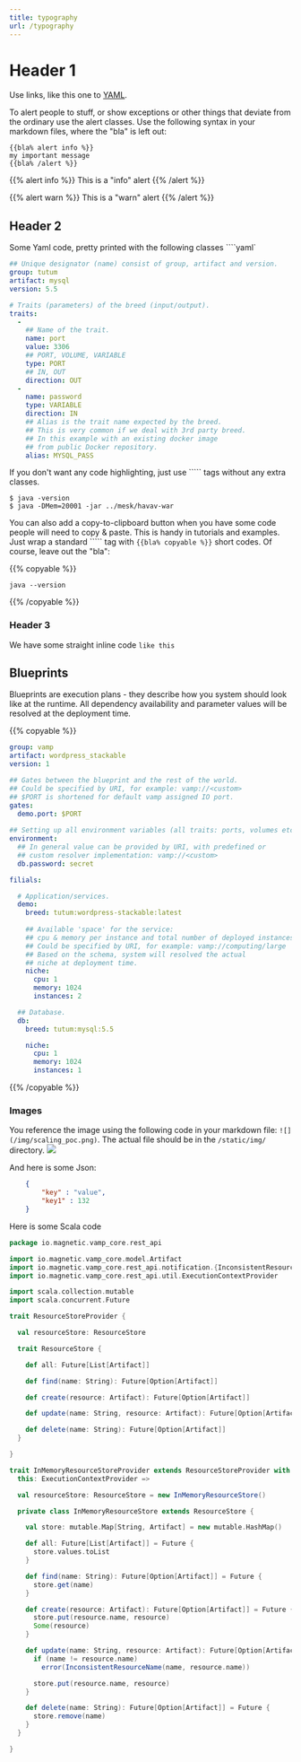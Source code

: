```yaml
---
title: typography
url: /typography
---
```

# Header 1

Use links, like this one to [YAML](http://en.wikipedia.org/wiki/YAML).  

To alert people to stuff, or show exceptions or other things that deviate from the ordinary use the
alert classes. Use the following syntax in your markdown files, where the "bla" is left out: 

```
{{bla% alert info %}}
my important message
{{bla% /alert %}}
```
{{% alert info %}}
This is a "info" alert
{{% /alert %}}

{{% alert warn %}}
This is a "warn" alert
{{% /alert %}}




## Header 2

Some Yaml code, pretty printed with the following classes ````yaml`

```yaml
## Unique designator (name) consist of group, artifact and version.
group: tutum
artifact: mysql
version: 5.5

# Traits (parameters) of the breed (input/output).
traits:
  -
    ## Name of the trait.
    name: port
    value: 3306
    ## PORT, VOLUME, VARIABLE
    type: PORT
    ## IN, OUT
    direction: OUT
  -
    name: password
    type: VARIABLE
    direction: IN
    ## Alias is the trait name expected by the breed.
    ## This is very common if we deal with 3rd party breed.
    ## In this example with an existing docker image
    ## from public Docker repository.
    alias: MYSQL_PASS
```

If you don't want any code highlighting, just use ````` tags without any extra classes.

```
$ java -version
$ java -DMem=20001 -jar ../mesk/havav-war
```

You can also add a copy-to-clipboard button when you have some code people will need to copy & paste.
This is handy in tutorials and examples. Just wrap a standard ````` tag with `{{bla% copyable %}}`
short codes. Of course, leave out the "bla":

{{% copyable %}}
```
java --version
```
{{% /copyable %}}

### Header 3

We have some straight inline code `like this`

## Blueprints

Blueprints are execution plans - they describe how you system should look like at the runtime. All dependency availability and parameter values will be resolved at the deployment time. 

{{% copyable %}}
```yaml
group: vamp
artifact: wordpress_stackable
version: 1

## Gates between the blueprint and the rest of the world.
## Could be specified by URI, for example: vamp://<custom>
## $PORT is shortened for default vamp assigned IO port.
gates:
  demo.port: $PORT
  
## Setting up all environment variables (all traits: ports, volumes etc.)
environment:
  ## In general value can be provided by URI, with predefined or 
  ## custom resolver implementation: vamp://<custom>
  db.password: secret

filials:

  # Application/services.
  demo:
    breed: tutum:wordpress-stackable:latest
    
    ## Available 'space' for the service: 
    ## cpu & memory per instance and total number of deployed instances.
    ## Could be specified by URI, for example: vamp://computing/large
    ## Based on the schema, system will resolved the actual 
    ## niche at deployment time.
    niche:
      cpu: 1
      memory: 1024
      instances: 2

  ## Database.
  db:
    breed: tutum:mysql:5.5

    niche:
      cpu: 1
      memory: 1024
      instances: 1
```
{{% /copyable %}}


### Images

You reference the image using the following code in your
markdown file: `![](/img/scaling_poc.png)`. The actual file should be in the `/static/img/` directory.
![](/img/service_chain.png)



And here is some Json:

```json
    {
        "key" : "value",
        "key1" : 132
    } 
```

Here is some Scala code

```scala
package io.magnetic.vamp_core.rest_api

import io.magnetic.vamp_core.model.Artifact
import io.magnetic.vamp_core.rest_api.notification.{InconsistentResourceName, RestApiNotificationProvider}
import io.magnetic.vamp_core.rest_api.util.ExecutionContextProvider

import scala.collection.mutable
import scala.concurrent.Future

trait ResourceStoreProvider {

  val resourceStore: ResourceStore

  trait ResourceStore {

    def all: Future[List[Artifact]]

    def find(name: String): Future[Option[Artifact]]

    def create(resource: Artifact): Future[Option[Artifact]]

    def update(name: String, resource: Artifact): Future[Option[Artifact]]

    def delete(name: String): Future[Option[Artifact]]
  }

}

trait InMemoryResourceStoreProvider extends ResourceStoreProvider with RestApiNotificationProvider {
  this: ExecutionContextProvider =>

  val resourceStore: ResourceStore = new InMemoryResourceStore()

  private class InMemoryResourceStore extends ResourceStore {

    val store: mutable.Map[String, Artifact] = new mutable.HashMap()

    def all: Future[List[Artifact]] = Future {
      store.values.toList
    }

    def find(name: String): Future[Option[Artifact]] = Future {
      store.get(name)
    }

    def create(resource: Artifact): Future[Option[Artifact]] = Future {
      store.put(resource.name, resource)
      Some(resource)
    }

    def update(name: String, resource: Artifact): Future[Option[Artifact]] = Future {
      if (name != resource.name)
        error(InconsistentResourceName(name, resource.name))

      store.put(resource.name, resource)
    }

    def delete(name: String): Future[Option[Artifact]] = Future {
      store.remove(name)
    }
  }

}
```